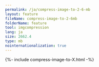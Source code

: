 ```yaml
---
permalink: /ja/compress-image-to-2-6-mb
layout: feature
fileName: compress-image-to-2-6mb
folderName: feature
tool: imgcompression
lang: ja
size: 2662.4
type: mb
nointernationalization: true
---
```

{%- include compress-image-to-X.html -%}
      
